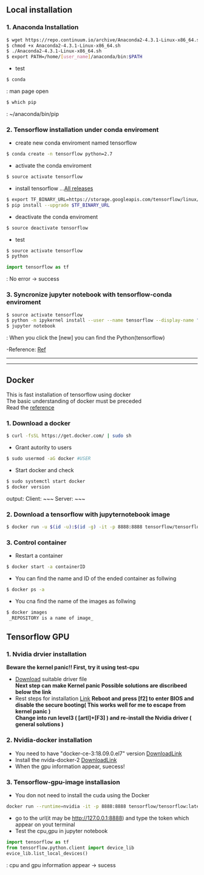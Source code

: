 ## Local installation  
### 1. Anaconda Installation  
  
```bash
$ wget https://repo.continuum.io/archive/Anaconda2-4.3.1-Linux-x86_64.sh  
$ chmod +x Anaconda2-4.3.1-Linux-x86_64.sh  
$ ./Anaconda2-4.3.1-Linux-x86_64.sh  
$ export PATH=/home/[user_name]/anaconda/bin:$PATH
```  
 - test    
```bash
$ conda  
```  
: man page open  
```bash
$ which pip  
```  
: ~/anaconda/bin/pip  

### 2. Tensorflow installation under conda enviroment  

 - create new conda enviroment named tensorflow  
```bash
$ conda create -n tensorflow python=2.7
```  

 - activate the conda enviroment  
```bash
$ source activate tensorflow
```  

 - install tensorflow ...[All releases](https://www.tensorflow.org/install/install_linux#the_url_of_the_tensorflow_python_package)  
``` bash
$ export TF_BINARY_URL=https://storage.googleapis.com/tensorflow/linux/cpu/tensorflow-1.0.1-cp27-none-linux_x86_64.whl  
$ pip install --upgrade $TF_BINARY_URL
```  

 - deactivate the conda enviroment  
```bash
$ source deactivate tensorflow
```  

 - test  
```bash
$ source activate tensorflow
$ python
```  
```python
import tensorflow as tf
```  
: No error -> success  

### 3. Syncronize jupyter notebook with tensorflow-conda enviroment  
```bash
$ source activate tensorflow  
$ python -m ipykernel install --user --name tensorflow --display-name "Python (tensorflow)"
$ jupyter notebook
```  
: When you click the [new] you can find the Python(tensorflow)
  
  
-Reference: [Ref](http://shilan.tistory.com/entry/%ED%85%90%EC%84%9C%ED%94%8C%EB%A1%9C%EC%9A%B0-%EC%84%A4%EC%B9%98%ED%95%98%EA%B8%B0-CentOS-71Python-27Anaconda)  

---
---
  
## Docker  

This is fast installation of tensorflow using docker  
The basic understanding of docker must be preceded  
Read the [reference](https://subicura.com/2017/01/19/docker-guide-for-beginners-1.html)  
### 1. Download a docker  

```bash
$ curl -fsSL https://get.docker.com/ | sudo sh
```  
 - Grant autority to users
```bash
$ sudo usermod -aG docker #USER
```  
 - Start docker and check
```bash
$ sudo systemctl start docker
$ docker version
```  
output: Client: ~~~ Server: ~~~  

### 2. Download a tensorflow with jupyternotebook image  

```bash
$ docker run -u $(id -u):$(id -g) -it -p 8888:8888 tensorflow/tensorflow:nightly-py3-jupyter
```  
  

### 3. Control container  
 - Restart a container
```bash
$ docker start -a containerID
```  
 - You can find the name and ID of the ended container as follwing
```bash
$ docker ps -a
```  
- You cna find the name of the images as follwing
```bash
$ docker images
 _REPOSITORY is a name of image_
```  

## Tensorflow GPU  
### 1. Nvidia drvier installation  
__Beware the kernel panic!! First, try it using test-cpu__  
 - [Download](https://www.nvidia.com/Download/index.aspx?lang=en-us ) suitable driver file  
__Next step can make Kernel panic Possible solutions are discribeed below the link__  
 - Rest steps for installation [Link](http://linux.systemv.pe.kr/nvidia-driver-%EC%84%A4%EC%B9%98%ED%95%98%EA%B8%B0/
)
__Reboot and press [f2] to enter BIOS and disable the secure booting( This works well for me to escape from kernel panic )__  
__Change into run level3 ( [artl]+[F3] ) and re-install the Nvidia driver ( general solutions )__  

### 2. Nvidia-docker installation  
 
 - You need to have "docker-ce-3:18.09.0.el7" version  [DownloadLink](https://docs.docker.com/install/linux/docker-ce/centos/
)
 - Install the nvida-docker-2 [DownloadLink](https://github.com/nvidia/nvidia-docker/wiki/Installation-(version-2.0))
 - When the gpu information appear, suecess!

### 3. Tensorflow-gpu-image installasion
 - You don not need to install the cuda using the Docker
```bash
docker run --runtime=nvidia -it -p 8888:8888 tensorflow/tensorflow:latest-gpu
```  
 - go to the url(it may be http://127.0.0.1:8888) and type the token which appear on yout terminal
 - Test the cpu,gpu in jupyter notebook
```python
import tensorflow as tf
from tensorflow.python.client import device_lib
evice_lib.list_local_devices()
```  
: cpu and gpu information appear -> sucess 

